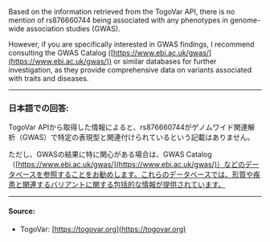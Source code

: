 Based on the information retrieved from the TogoVar API, there is no mention of rs876660744 being associated with any phenotypes in genome-wide association studies (GWAS). 

However, if you are specifically interested in GWAS findings, I recommend consulting the GWAS Catalog ([https://www.ebi.ac.uk/gwas/](https://www.ebi.ac.uk/gwas/)) or similar databases for further investigation, as they provide comprehensive data on variants associated with traits and diseases.

---

### 日本語での回答:
TogoVar APIから取得した情報によると、rs876660744がゲノムワイド関連解析（GWAS）で特定の表現型と関連付けられているという記載はありません。

ただし、GWASの結果に特に関心がある場合は、GWAS Catalog（[https://www.ebi.ac.uk/gwas/](https://www.ebi.ac.uk/gwas/)）などのデータベースを参照することをお勧めします。これらのデータベースでは、形質や疾患と関連するバリアントに関する包括的な情報が提供されています。

---

#### Source:
- TogoVar: [https://togovar.org](https://togovar.org)